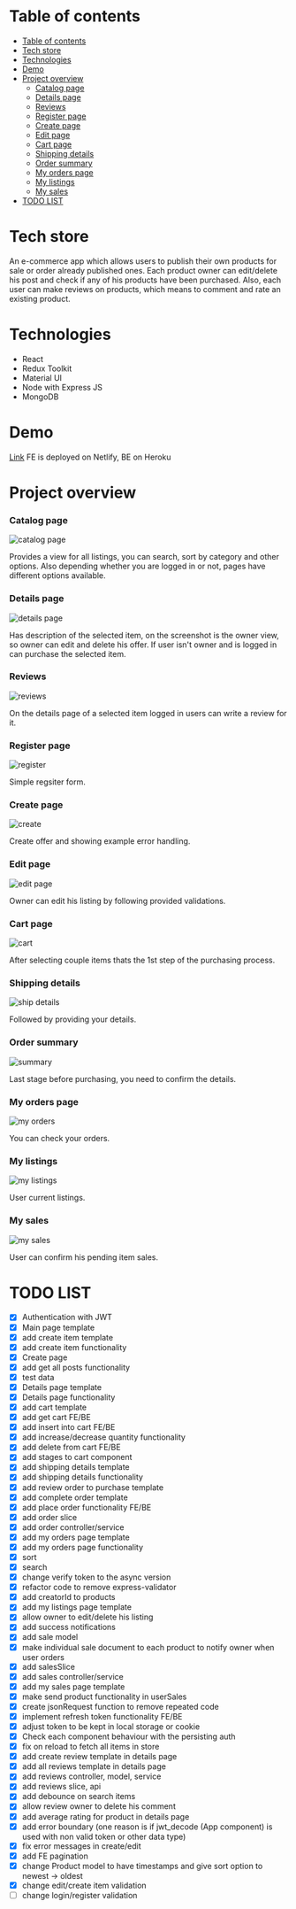 # Table of contents
- [Table of contents](#table-of-contents)
- [Tech store](#tech-store)
- [Technologies](#technologies)
- [Demo](#demo)
- [Project overview](#project-overview)
    - [Catalog page](#catalog-page)
    - [Details page](#details-page)
    - [Reviews](#reviews)
    - [Register page](#register-page)
    - [Create page](#create-page)
    - [Edit page](#edit-page)
    - [Cart page](#cart-page)
    - [Shipping details](#shipping-details)
    - [Order summary](#order-summary)
    - [My orders page](#my-orders-page)
    - [My listings](#my-listings)
    - [My sales](#my-sales)
- [TODO LIST](#todo-list)

# Tech store
An e-commerce app which allows users to publish their own products for sale or order already published ones. Each product owner can edit/delete his post and check if any of his products have been purchased. Also, each user can make reviews on products, which means to comment and rate an existing product.

# Technologies
 - React
 - Redux Toolkit
 - Material UI
 - Node with Express JS
 - MongoDB

# Demo
[Link](https://tech-store-new.netlify.app/)
FE is deployed on Netlify, BE on Heroku

# Project overview

### Catalog page
![catalog page](https://www.dropbox.com/s/3dsuhz8qrjyo325/catalog.png?raw=1)

Provides a view for all listings, you can search, sort by category and other options. Also depending whether you are logged in or not, pages have different options available.

### Details page
![details page](https://www.dropbox.com/s/wwys49nejwhrj46/details_owner.png?raw=1)

Has description of the selected item, on the screenshot is the owner view, so owner can edit and delete his offer. If user isn't owner and is logged in can purchase the selected item.

### Reviews
![reviews](https://www.dropbox.com/s/d942nfn1c5tk3ts/reviews.png?raw=1)

On the details page of a selected item logged in users can write a review for it.

### Register page
![register](https://www.dropbox.com/s/gxuabcuxjheh2nk/register.png?raw=1)

Simple regsiter form.

### Create page
![create](https://www.dropbox.com/s/8hj12oa3trh1539/create.png?raw=1)

Create offer and showing example error handling.

### Edit page
![edit page](https://www.dropbox.com/s/qqi6vqe4nvo83mn/edit.png?raw=1)

Owner can edit his listing by following provided validations.

### Cart page
![cart](https://www.dropbox.com/s/dd8lsz1xny8bmvy/my-cart.png?raw=1)

After selecting couple items thats the 1st step of the purchasing process.

### Shipping details
![ship details](https://www.dropbox.com/s/o6ukhynzxi4kj8x/shipping-details.png?raw=1)

Followed by providing your details.

### Order summary
![summary](https://www.dropbox.com/s/7aoia9iw5rbc29s/order-summary.png?raw=1)

Last stage before purchasing, you need to confirm the details.

### My orders page
![my orders](https://www.dropbox.com/s/ge5bembxxorol8s/my-orders.png?raw=1)

You can check your orders.

### My listings
![my listings](https://www.dropbox.com/s/mmuz1z5qkqzo9c4/my-listings.png?raw=1)

User current listings.

### My sales
![my sales](https://www.dropbox.com/s/kcn3hh3ku4luyhg/my-sales.png?raw=1)

User can confirm his pending item sales.

# TODO LIST
- [x] Authentication with JWT
- [x] Main page template
- [x] add create item template
- [x] add create item functionality
- [x] Create page
- [x] add get all posts functionality
- [x] test data
- [x] Details page template
- [x] Details page functionality
- [x] add cart template
- [x] add get cart FE/BE
- [x] add insert into cart FE/BE
- [x] add increase/decrease quantity functionality
- [x] add delete from cart FE/BE
- [x] add stages to cart component
- [x] add shipping details template
- [x] add shipping details functionality
- [x] add review order to purchase template
- [x] add complete order template
- [x] add place order functionality FE/BE
- [x] add order slice
- [x] add order controller/service
- [x] add my orders page template
- [x] add my orders page functionality
- [x] sort
- [x] search
- [x] change verify token to the async version
- [x] refactor code to remove express-validator
- [x] add creatorId to products
- [x] add my listings page template
- [x] allow owner to edit/delete his listing
- [x] add success notifications
- [x] add sale model
- [x] make individual sale document to each product to notify owner when user orders
- [x] add salesSlice
- [x] add sales controller/service
- [x] add my sales page template
- [x] make send product functionality in userSales
- [x] create jsonRequest function to remove repeated code
- [x] implement refresh token functionality FE/BE
- [x] adjust token to be kept in local storage or cookie
- [x] Check each component behaviour with the persisting auth
- [x] fix on reload to fetch all items in store
- [x] add create review template in details page
- [x] add all reviews template in details page
- [x] add reviews controller, model, service 
- [x] add reviews slice, api
- [x] add debounce on search items
- [x] allow review owner to delete his comment
- [x] add average rating for product in details page
- [x] add error boundary (one reason is if jwt_decode (App component) is used with non valid token or other data type)
- [x] fix error messages in create/edit
- [x] add FE pagination
- [x] change Product model to have timestamps and give sort option to newest -> oldest
- [x] change edit/create item validation
- [ ] change login/register validation